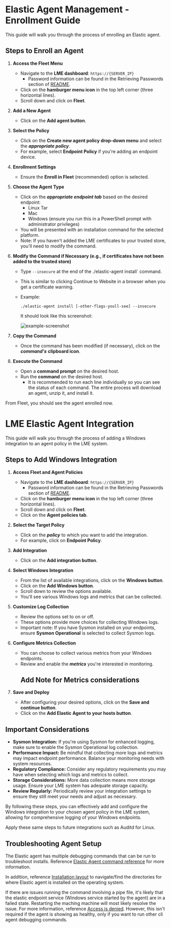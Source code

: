 # Elastic Agent Management - Enrollment Guide

This guide will walk you through the process of enrolling an Elastic agent.

## Steps to Enroll an Agent

1. **Access the Fleet Menu**
   - Navigate to the **LME dashboard**: `https://{SERVER_IP}`
      - Password information can be found in the Retrieving Passwords section of [README](/README.md#retrieving-passwords).
   - Click on the **hamburger menu icon** in the top left corner (three horizontal lines).
   - Scroll down and click on **Fleet**.

2. **Add a New Agent**
   - Click on the **Add agent button**.

3. **Select the Policy**
   - Click on the **Create new agent policy drop-down menu** and select the  ***appropriate policy***.
   - For example, select **Endpoint Policy** if you're adding an endpoint device.

4. **Enrollment Settings**
   - Ensure the **Enroll in Fleet** (recommended) option is selected.

5. **Choose the Agent Type**
   - Click on the ***appropriate endpoint tab*** based on the desired endpoint:
     - Linux Tar
     - Mac
     - Windows (ensure you run this in a PowerShell prompt with administrator privileges)
   - You will be presented with an installation command for the selected platform.
   - Note: If you haven't added the LME certificates to your trusted store, you'll need to modify the command. 

6. **Modify the Command if Necessary (e.g., if certificates have not been added to the trusted store)**
   - Type `--insecure` at the end of the ./elastic-agent install` command.
   - This is similar to clicking Continue to Website in a browser when you get a certificate warning.
   - Example:
     ```
     ./elastic-agent install [-other-flags-youll-see] --insecure
     ```
     
     It should look like this screenshot:

     ![example-screenshot](/docs/imgs/insecure-powershell.png)

7. **Copy the Command**
   - Once the command has been modified (if necessary), click on the ***command's*** **clipboard icon**.

8. **Execute the Command**
   - Open a **command prompt** on the desired host.
   - Run the **command** on the desired host.
      - It is recommended to run each line individually so you can see the status of each command. The entire process will download an agent, unzip it, and install it.

From Fleet, you should see the agent enrolled now.

# LME Elastic Agent Integration

This guide will walk you through the process of adding a Windows integration to an agent policy in the LME system.

## Steps to Add Windows Integration

1. **Access Fleet and Agent Policies**
   - Navigate to the **LME dashboard**: `https://{SERVER_IP}`
      - Password information can be found in the Retrieving Passwords section of [README](/README.md#retrieving-passwords).
   - Click on the **hamburger menu icon** in the top left corner (three horizontal lines).
   - Scroll down and click on **Fleet**.
   - Click on the **Agent policies tab**.

2. **Select the Target Policy**
   - Click on the ***policy*** to which you want to add the integration.
   - For example, click on **Endpoint Policy**.

3. **Add Integration**
   - Click on the **Add integration button**.

4. **Select Windows Integration**
   - From the list of available integrations, click on the **Windows button**.
   - Click on the **Add Windows button**.
   - Scroll down to review the options available.
   - You'll see various Windows logs and metrics that can be collected.

5. **Customize Log Collection**
   - Review the options set to on or off.
   - These options provide more choices for collecting Windows logs.
   - Important note: If you have Sysmon installed on your endpoints, ensure **Sysmon Operational** is selected to collect Sysmon logs.

6. **Configure Metrics Collection**
   - You can choose to collect various metrics from your Windows endpoints.
   - Review and enable the ***metrics*** you're interested in monitoring.
     ## Add Note for Metrics considerations

7. **Save and Deploy**
   - After configuring your desired options, click on the **Save and continue button**.
   - Click on the **Add Elastic Agent to your hosts button**.

## Important Considerations

- **Sysmon Integration:** If you're using Sysmon for enhanced logging, make sure to enable the Sysmon Operational log collection.
- **Performance Impact:** Be mindful that collecting more logs and metrics may impact endpoint performance. Balance your monitoring needs with system resources.
- **Regulatory Compliance:** Consider any regulatory requirements you may have when selecting which logs and metrics to collect.
- **Storage Considerations:** More data collection means more storage usage. Ensure your LME system has adequate storage capacity.
- **Review Regularly:** Periodically review your integration settings to ensure they still meet your needs and adjust as necessary.

By following these steps, you can effectively add and configure the Windows integration to your chosen agent policy in the LME system, allowing for comprehensive logging of your Windows endpoints.

Apply these same steps to future integrations such as Auditd for Linux.

## Troubleshooting Agent Setup
The Elastic agent has multiple debugging commands that can be run to troubleshoot installs. Reference [Elastic Agent command reference](https://www.elastic.co/guide/en/fleet/current/elastic-agent-cmd-options.html) for more information. 

In addition, reference [Installation layout](https://www.elastic.co/guide/en/fleet/current/installation-layout.html) to navigate/find the directories for where Elastic agent is installed on the operating system.

If there are issues running the command involving a pipe file, it's likely that the elastic endpoint service (Windows service started by the agent) are in a failed state. Restarting the maching machine will most likely resolve the issue. For more information, reference [Access is denied](https://discuss.elastic.co/t/windows-pipe-elastic-agent-system-access-is-denied/316344). However, this isn't required if the agent is showing as healthy, only if you want to run other cli agent debugging commands.
